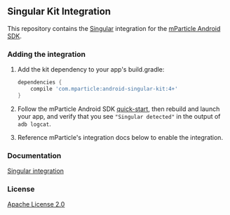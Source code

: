 ## Singular Kit Integration

This repository contains the [Singular](https://www.apsalar.com/) integration for the [mParticle Android SDK](https://github.com/mParticle/mparticle-android-sdk).

### Adding the integration

1. Add the kit dependency to your app's build.gradle:

    ```groovy
    dependencies {
        compile 'com.mparticle:android-singular-kit:4+'
    }
    ```
2. Follow the mParticle Android SDK [quick-start](https://github.com/mParticle/mparticle-android-sdk), then rebuild and launch your app, and verify that you see `"Singular detected"` in the output of `adb logcat`.
3. Reference mParticle's integration docs below to enable the integration.

### Documentation

[Singular integration](http://docs.mparticle.com/?java#singular)

### License

[Apache License 2.0](http://www.apache.org/licenses/LICENSE-2.0)